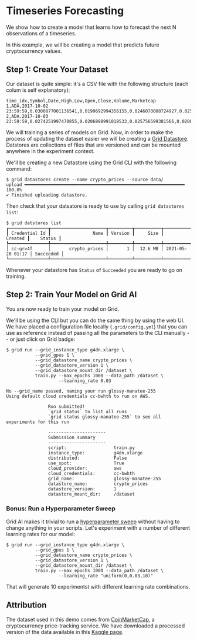 # Timeseries Forecasting

We show how to create a model that learns how to forecast the next N observations of
a timeseries.

In this example, we will be creating a model that predicts future cryptocurrency values.

## Step 1: Create Your Dataset

Our dataset is quite simple: it's a CSV file with the following structure (each colum is self explanatory):

```csv
time_idx,Symbol,Date,High,Low,Open,Close,Volume,Marketcap
1,ADA,2017-10-02 23:59:59,0.0300877001136541,0.0199692994356155,0.0246070008724927,0.0259317997843027,57641300.0,628899051.78
2,ADA,2017-10-03 23:59:59,0.0274251997470855,0.0206898991018533,0.025756599381566,0.0208158008754253,16997800.0,539692714.905
```

We will training a series of models on Grid. Now, in order to make the process of updating
the dataset easier we will be creating a [Grid Datastore](https://docs.grid.ai/products/add-data-to-grid-datastores). Datstores are collections of files that are versioned and can
be mounted anywhere in the experiment context.

We'll be creating a new Datastore using the Grid CLI with the following command:

```shell
$ grid datastores create --name crypto_prices --source data/
upload ━━━━━━━━━━━━━━━━━━━━━━━━━━━━━━━━━━━━━━━━━━━━━━━━━━━━━━━━━━━━━ 100.0%
✔ Finished uploading datastore.
```

Then check that your datsatore is ready to use by calling `grid datastores list`:

```shell
$ grid datstores list
┏━━━━━━━━━━━━━━━┳━━━━━━━━━━━━━━━━━━━━━┳━━━━━━━━━┳━━━━━━━━━━┳━━━━━━━━━━━━━━━━━━┳━━━━━━━━━━━┓
┃ Credential Id ┃                Name ┃ Version ┃     Size ┃          Created ┃    Status ┃
┡━━━━━━━━━━━━━━━╇━━━━━━━━━━━━━━━━━━━━━╇━━━━━━━━━╇━━━━━━━━━━╇━━━━━━━━━━━━━━━━━━╇━━━━━━━━━━━┩
│ cc-grv4f      │       crypto_prices │       1 │  12.6 MB │ 2021-05-20 01:17 │ Succeeded │
└───────────────┴─────────────────────┴─────────┴──────────┴──────────────────┴───────────┘
```

Whenever your datastore has `Status` of `Succeeded` you are ready to go on training.

## Step 2: Train Your Model on Grid AI

You are now ready to train your model on Grid.

We'll be using the CLI but you can do the same thing by using the web UI. We have placed a configuration file 
locally (`.grid/config.yml`) that you can use as reference instead of passing all the parameters to
the CLI manually -- or just click on Grid badge:

```shell
$ grid run --grid_instance_type g4dn.xlarge \
           --grid_gpus 1 \
           --grid_datastore_name crypto_prices \
           --grid_datastore_version 1 \
           --grid_datastore_mount_dir /dataset \
           train.py --max_epochs 1000 --data_path /dataset \
                    --learning_rate 0.03

No --grid_name passed, naming your run glossy-manatee-255
Using default cloud credentials cc-bwhth to run on AWS.

                Run submitted!
                `grid status` to list all runs
                `grid status glossy-manatee-255` to see all experiments for this run

                ----------------------
                Submission summary
                ----------------------
                script:                  train.py
                instance_type:           g4dn.xlarge
                distributed:             False
                use_spot:                True
                cloud_provider:          aws
                cloud_credentials:       cc-bwhth
                grid_name:               glossy-manatee-255
                datastore_name:          crypto_prices
                datastore_version:       1
                datastore_mount_dir:     /dataset
```

### Bonus: Run a Hyperparameter Sweep

Grid AI makes it trivial to run a [hyperparameter sweep](https://docs.grid.ai/products/global-cli-configs/cli-api/grid-train#hyperparameter-sweeps)
without having to change anything in your scripts. Let's experiment with a number of different learning rates for our model:

```shell
$ grid run --grid_instance_type g4dn.xlarge \
           --grid_gpus 1 \
           --grid_datastore_name crypto_prices \
           --grid_datastore_version 1 \
           --grid_datastore_mount_dir /dataset \
           train.py --max_epochs 1000 --data_path /dataset \
                    --learning_rate "uniform(0,0.03,10)"
```

That will generate 10 experimentst with different learning rate combinations.

## Attribution

The dataset used in this demo comes from [CoinMarketCap](https://coinmarketcap.com/), a cryptocurrency price-tracking service. We have downloaded a processed version of the data
available in this [Kaggle page](https://www.kaggle.com/sudalairajkumar/cryptocurrencypricehistory).
